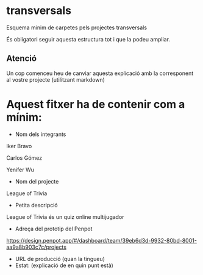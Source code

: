 # transversals
Esquema mínim de carpetes pels projectes transversals

És obligatori seguir aquesta estructura tot i que la podeu ampliar.

## Atenció
Un cop comenceu heu de canviar aquesta explicació amb la corresponent al vostre projecte (utilitzant markdown)


# Aquest fitxer ha de contenir com a mínim:
 * Nom dels integrants

 Iker Bravo
 
 Carlos Gómez

 Yenifer Wu


 * Nom del projecte

 League of Trivia 


 * Petita descripció

League of Trivia és un quiz online multijugador

 * Adreça del prototip del Penpot

 https://design.penpot.app/#/dashboard/team/39eb6d3d-9932-80bd-8001-aa9a8b903c7c/projects


 * URL de producció (quan la tingueu)
 * Estat: (explicació de en quin punt està)
